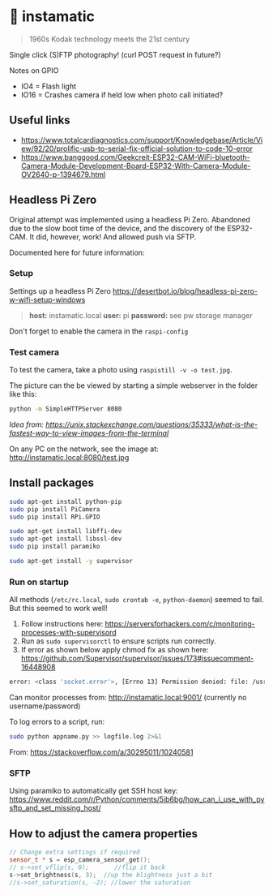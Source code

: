 # 📸 instamatic
> 1960s Kodak technology meets the 21st century

Single click (S)FTP photography! (curl POST request in future?)

Notes on GPIO

+ IO4 = Flash light
+ IO16 = Crashes camera if held low when photo call initiated?

## Useful links

+ https://www.totalcardiagnostics.com/support/Knowledgebase/Article/View/92/20/prolific-usb-to-serial-fix-official-solution-to-code-10-error
+ https://www.banggood.com/Geekcreit-ESP32-CAM-WiFi-bluetooth-Camera-Module-Development-Board-ESP32-With-Camera-Module-OV2640-p-1394679.html

## Headless Pi Zero ##

Original attempt was implemented using a headless Pi Zero. Abandoned due to the slow boot time of the device, and the discovery of the ESP32-CAM. It did, however, work! And allowed push via SFTP.

Documented here for future information:

### Setup

Settings up a headless Pi Zero
https://desertbot.io/blog/headless-pi-zero-w-wifi-setup-windows

> **host:** instamatic.local
> **user:** pi
> **password:** see pw storage manager

Don't forget to enable the camera in the `raspi-config`

### Test camera

To test the camera, take a photo using `raspistill -v -o test.jpg`.

The picture can the be viewed by starting a simple webserver in the folder like this:

```bash
python -m SimpleHTTPServer 8080
```
*Idea from: https://unix.stackexchange.com/questions/35333/what-is-the-fastest-way-to-view-images-from-the-terminal*

On any PC on the network, see the image at: http://instamatic.local:8080/test.jpg

## Install packages

```bash
sudo apt-get install python-pip
sudo pip install PiCamera
sudo pip install RPi.GPIO

sudo apt-get install libffi-dev
sudo apt-get install libssl-dev
sudo pip install paramiko

sudo apt-get install -y supervisor

```

### Run on startup

All methods (`/etc/rc.local`, `sudo crontab -e`, `python-daemon`) seemed to fail. But this seemed to work well!

1. Follow instructions here: https://serversforhackers.com/c/monitoring-processes-with-supervisord
2. Run as `sudo supervisorctl` to ensure scripts run correctly.
3. If error as shown below apply chmod fix as shown here: https://github.com/Supervisor/supervisor/issues/173#issuecomment-16448908

```bash
error: <class 'socket.error'>, [Errno 13] Permission denied: file: /usr/lib/python2.7/socket.py line: 228
```

Can monitor processes from: http://instamatic.local:9001/ (currently no username/password)

To log errors to a script, run:
```bash
sudo python appname.py >> logfile.log 2>&1
```
From: https://stackoverflow.com/a/30295011/10240581

### SFTP 

Using paramiko to automatically get SSH host key:
https://www.reddit.com/r/Python/comments/5ib6bg/how_can_i_use_with_pysftp_and_set_missing_host/

## How to adjust the camera properties

```c++
// Change extra settings if required
sensor_t * s = esp_camera_sensor_get();
// s->set_vflip(s, 0);       //flip it back
s->set_brightness(s, 3);  //up the blightness just a bit
//s->set_saturation(s, -2); //lower the saturation
```